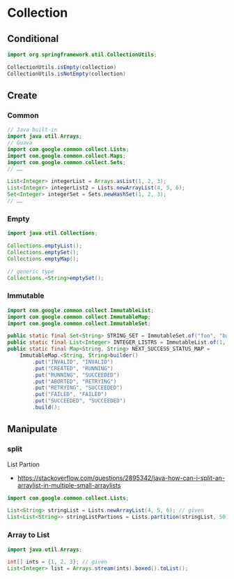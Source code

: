 # Collection

## Conditional

```java
import org.springframework.util.CollectionUtils;

CollectionUtils.isEmpty(collection)
CollectionUtils.isNotEmpty(collection)

```

## Create

### Common

```java
// Java built-in
import java.util.Arrays;
// Guava
import com.google.common.collect.Lists;
import com.google.common.collect.Maps;
import com.google.common.collect.Sets;
// ……

List<Integer> integerList = Arrays.asList(1, 2, 3);
List<Integer> integerList2 = Lists.newArrayList(4, 5, 6);
Set<Integer> integerSet = Sets.newHashSet(1, 2, 3);
// ……

```

### Empty

```java
import java.util.Collections;

Collections.emptyList();
Collections.emptySet();
Collections.emptyMap();

// generic type
Collections.<String>emptySet();

```

### Immutable

```java
import com.google.common.collect.ImmutableList;
import com.google.common.collect.ImmutableMap;
import com.google.common.collect.ImmutableSet;

public static final Set<String> STRING_SET = ImmutableSet.of("foo", "bar");
public static final List<Integer> INTEGER_LISTRS = ImmutableList.of(1, 2, 3);
public static final Map<String, String> NEXT_SUCCESS_STATUS_MAP =
    ImmutableMap.<String, String>builder()
        .put("INVALID", "INVALID")
        .put("CREATED", "RUNNING")
        .put("RUNNING", "SUCCEEDED")
        .put("ABORTED", "RETRYING")
        .put("RETRYING", "SUCCEEDED")
        .put("FAILED", "FAILED")
        .put("SUCCEEDED", "SUCCEEDED")
        .build();

```

## Manipulate

### split

List Partion

-   https://stackoverflow.com/questions/2895342/java-how-can-i-split-an-arraylist-in-multiple-small-arraylists

```java
import com.google.common.collect.Lists;

List<String> stringList = Lists.newArrayList(4, 5, 6); // given
List<List<String>> stringListPartions = Lists.partition(stringList, 50);

```

### Array to List

```java
import java.util.Arrays;

int[] ints = {1, 2, 3}; // given
List<Integer> list = Arrays.stream(ints).boxed().toList();

```
